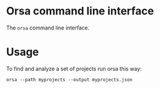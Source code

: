 # Orsa command line interface

The `orsa` command line interface.

# Usage

To find and analyze a set of projects run orsa this way:

```
orsa --path myprojects --output myprojects.json
```
